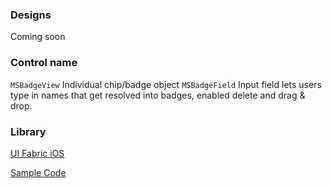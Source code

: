 ### Designs

Coming soon

### Control name

`MSBadgeView` Individual chip/badge object
`MSBadgeField` Input field lets users type in names that get resolved into badges, enabled delete and drag & drop.

### Library

[UI Fabric iOS](https://github.com/OfficeDev/ui-fabric-ios)

[Sample Code](https://github.com/OfficeDev/ui-fabric-ios/blob/master/OfficeUIFabric.Demo/OfficeUIFabric.Demo/Demos/MSBadgeFieldDemoController.swift)
